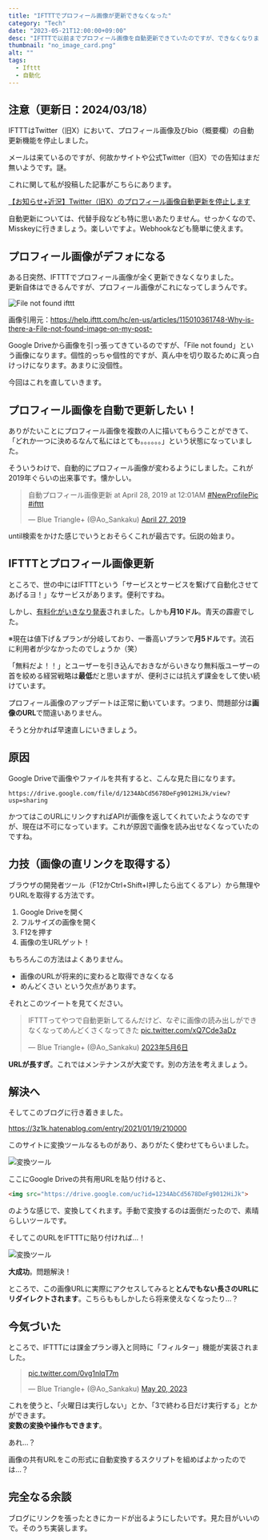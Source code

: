 ```yaml
---
title: "IFTTTでプロフィール画像が更新できなくなった"
category: "Tech"
date: "2023-05-21T12:00:00+09:00"
desc: "IFTTTで以前までプロフィール画像を自動更新できていたのですが、できなくなりました。解決していきます。"
thumbnail: "no_image_card.png"
alt: ""
tags:
  - Ifttt
  - 自動化
---
```


## 注意（更新日：2024/03/18）

IFTTTはTwitter（旧X）において、プロフィール画像及びbio（概要欄）の自動更新機能を停止しました。

メールは来ているのですが、何故かサイトや公式Twitter（旧X）での告知はまだ無いようです。謎。

これに関して私が投稿した記事がこちらにあります。

[【お知らせ+近況】Twitter（旧X）のプロフィール画像自動更新を停止します](../abandoning_profile_pic_update/#いままで)

自動更新については、代替手段なども特に思いあたりません。せっかくなので、Misskeyに行きましょう。楽しいですよ。Webhookなども簡単に使えます。

## プロフィール画像がデフォになる

ある日突然、IFTTTでプロフィール画像が全く更新できなくなりました。  
更新自体はできるんですが、プロフィール画像がこれになってしまうんです。

![File not found ifttt](no_image_card.png)

画像引用元：https://help.ifttt.com/hc/en-us/articles/115010361748-Why-is-there-a-File-not-found-image-on-my-post-

Google Driveから画像を引っ張ってきているのですが、「File not found」という画像になります。個性的っちゃ個性的ですが、真ん中を切り取るために真っ白けっけになります。あまりに没個性。

今回はこれを直していきます。

## プロフィール画像を自動で更新したい！
ありがたいことにプロフィール画像を複数の人に描いてもらうことができて、「どれか一つに決めるなんて私にはとても。。。。。。」という状態になっていました。

そういうわけで、自動的にプロフィール画像が変わるようにしました。これが2019年ぐらいの出来事です。懐かしい。

<blockquote class="twitter-tweet"><p lang="ja" dir="ltr">自動プロフィール画像更新 at April 28, 2019 at 12:01AM <a href="https://twitter.com/hashtag/NewProfilePic?src=hash&amp;ref_src=twsrc%5Etfw">#NewProfilePic</a> <a href="https://twitter.com/hashtag/ifttt?src=hash&amp;ref_src=twsrc%5Etfw">#ifttt</a></p>&mdash; Blue Triangle+ (@Ao_Sankaku) <a href="https://twitter.com/Ao_Sankaku/status/1122153743259262978?ref_src=twsrc%5Etfw">April 27, 2019</a></blockquote> <script async src="https://platform.twitter.com/widgets.js" charset="utf-8"></script>

until検索をかけた感じでいうとおそらくこれが最古です。伝説の始まり。

## IFTTTとプロフィール画像更新
ところで、世の中にはIFTTTという「サービスとサービスを繋げて自動化させてあげるヨ！」なサービスがあります。便利ですね。  

しかし、[有料化がいきなり発表](https://izuki.net/ifttt-upgrade/)されました。しかも**月10ドル**。青天の霹靂でした。

※現在は値下げ＆プランが分岐しており、一番高いプランで**月5ドル**です。流石に利用者が少なかったのでしょうか（笑）

「無料だよ！！」とユーザーを引き込んでおきながらいきなり無料版ユーザーの首を絞める経営戦略は**最低**だと思いますが、便利さには抗えず課金をして使い続けています。

プロフィール画像のアップデートは正常に動いています。つまり、問題部分は**画像のURL**で間違いありません。

そうと分かれば早速直しにいきましょう。

## 原因
Google Driveで画像やファイルを共有すると、こんな見た目になります。
```
https://drive.google.com/file/d/1234AbCd5678DeFg9012HiJk/view?usp=sharing
```
かつてはこのURLにリンクすればAPIが画像を返してくれていたようなのですが、現在は不可になっています。これが原因で画像を読み出せなくなっていたのですね。

## 力技（画像の直リンクを取得する）
ブラウザの開発者ツール（F12かCtrl+Shift+I押したら出てくるアレ）から無理やりURLを取得する方法です。

1. Google Driveを開く
1. フルサイズの画像を開く
1. F12を押す
1. 画像の生URLゲット！

もちろんこの方法はよくありません。

* 画像のURLが将来的に変わると取得できなくなる
* めんどくさい
という欠点があります。

それとこのツイートを見てください。

<blockquote class="twitter-tweet" data-conversation="none" data-lang="ja"><p lang="ja" dir="ltr">IFTTTってやつで自動更新してるんだけど、なぞに画像の読み出しができなくなってめんどくさくなってきた <a href="https://t.co/xQ7Cde3aDz">pic.twitter.com/xQ7Cde3aDz</a></p>&mdash; Blue Triangle+ (@Ao_Sankaku) <a href="https://twitter.com/Ao_Sankaku/status/1654813746328645632?ref_src=twsrc%5Etfw">2023年5月6日</a></blockquote> <script async src="https://platform.twitter.com/widgets.js" charset="utf-8"></script>

**URLが長すぎ**。これではメンテナンスが大変です。別の方法を考えましょう。

## 解決へ
そしてこのブログに行き着きました。

https://3z1k.hatenablog.com/entry/2021/01/19/210000

このサイトに変換ツールなるものがあり、ありがたく使わせてもらいました。

![変換ツール](imgconvert.png)

ここにGoogle Driveの共有用URLを貼り付けると、
```html
<img src="https://drive.google.com/uc?id=1234AbCd5678DeFg9012HiJk">
```
のような感じで、変換してくれます。手動で変換するのは面倒だったので、素晴らしいツールです。

そしてこのURLをIFTTTに貼り付ければ…！

![変換ツール](twprofile.png)

**大成功**。問題解決！

ところで、この画像URLに実際にアクセスしてみると**とんでもない長さのURLにリダイレクトされます**。こちらももしかしたら将来使えなくなったり…？

## 今気づいた
ところで、IFTTTには課金プラン導入と同時に「フィルター」機能が実装されました。

<blockquote class="twitter-tweet" data-conversation="none"><p lang="zxx" dir="ltr"><a href="https://t.co/0vg1nlqT7m">pic.twitter.com/0vg1nlqT7m</a></p>&mdash; Blue Triangle+ (@Ao_Sankaku) <a href="https://twitter.com/Ao_Sankaku/status/1659902818583715841?ref_src=twsrc%5Etfw">May 20, 2023</a></blockquote> <script async src="https://platform.twitter.com/widgets.js" charset="utf-8"></script>

これを使うと、「火曜日は実行しない」とか、「3で終わる日だけ実行する」とかができます。  
**変数の変換や操作もできます**。

あれ…？

画像の共有URLをこの形式に自動変換するスクリプトを組めばよかったのでは…？

## 完全なる余談
ブログにリンクを張ったときにカードが出るようにしたいです。見た目がいいので。そのうち実装します。